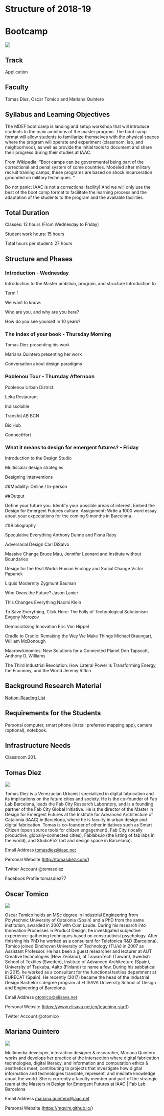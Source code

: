 Structure of 2018-19
======================
# Bootcamp

![](images/bootcamp_1.png)

## Track
Application

## Faculty
Tomas Diez, Oscar Tomico and Mariana Quintero

## Syllabus and Learning Objectives

The MDEF boot camp is landing and setup workshop that will introduce students to the main ambitions of the master program. The boot camp format will allow students to familiarize themselves with the physical spaces where the program will operate and experiment (classroom, lab, and neighborhood), as well as provide the initial tools to document and share their progress during their studies at IAAC.

From Wikipedia: “Boot camps can be governmental being part of the correctional and penal system of some countries. Modeled after military recruit training camps, these programs are based on shock incarceration grounded on military techniques. “

Do not panic: IAAC is not a correctional facility! And we will only use the best of the boot camp format to facilitate the learning process and the adaptation of the students to the program and the available facilities.

## Total Duration

Classes: 12 hours (From Wednesday to Friday)

Student work hours: 15 hours

Total hours per student: 27 hours


## Structure and Phases

### Introduction - Wednesday

Introduction to the Master ambition, program, and structure Introduction to

Term 1

We want to know:

Who are you, and why are you here?

How do you see yourself in 10 years?

### The index of your book - Thursday Morning

Tomas Diez presenting his work

Mariana Quintero presenting her work

Conversation about design paradigms

### Poblenou Tour - Thursday Afternoon

Poblenou Urban District

Leka Restaurant

Indissoluble

TransfoLAB BCN

BiciHub

ConnectHort

### What it means to design for emergent futures? - Friday

Introduction to the Design Studio

Multiscalar design strategies

Designing interventions

##Modality: Online / In-person

##Output

Define your future you. Identify your possible areas of interest. Embed the Design for Emergent Futures culture.
Assignment: Write a 1000 word essay about your expectations for the coming 9 months in Barcelona.

##Bibliography

Speculative Everything Anthony Dunne and Fiona Raby

Adversarial Design Carl DiSalvo

Massive Change Bruce Mau, Jennifer Leonard and Institute without Boundaries

Design for the Real World: Human Ecology and Social Change Victor Papanek

Liquid Modernity Zygmunt Bauman

Who Owns the Future? Jason Lanier

This Changes Everything Naomi Klein

To Save Everything, Click Here: The Folly of Technological Solutionism Evgeny Morozov

Democratizing Innovation Eric Von Hippel

Cradle to Cradle: Remaking the Way We Make Things Michael Braungart, William McDonough

Macrowikinomics: New Solutions for a Connected Planet Don Tapscott, Anthony D. Williams

The Third Industrial Revolution: How Lateral Power Is Transforming Energy, the Economy, and the World Jeremy Rifkin

## Background Research Material

[Notion-Reading List](https://www.notion.so/mdef/417ebac5453f4f348d96687f40f5f848?v=31baffeef93c4cd0ac948982c458e734)


## Requirements for the Students
Personal computer, smart phone (install preferred mapping app), camera (optional), notebook.

## Infrastructure Needs
Classroom 201.


## Tomas Diez

![](../../../../assets/images/faculty_photos/tomas_diez.jpg)

Tomas Diez is a Venezuelan Urbanist specialized in digital fabrication and its implications on the future cities and society. He is the co-founder of Fab Lab Barcelona, leads the Fab City Research Laboratory, and is a founding partner of the Fab City Global Initiative. He is the director of the Master in Design for Emergent Futures at the Institute for Advanced Architecture of Catalonia (IAAC) in Barcelona, where he is faculty in urban design and digital fabrication. Tomas is co-founder of other initiatives such as Smart Citizen (open source tools for citizen engagement), Fab City (locally productive, globally-connected cities), Fablabs.io (the listing of fab labs in the world), and StudioP52 (art and design space in Barcelona).

Email Address tomasdiez@iaac.net

Personal Website (http://tomasdiez.com/)

Twitter Account @tomasdiez

Facebook Profile tomasdiez77

## Oscar Tomico

![](../../../../assets/images/faculty_photos/oscar_tomico.jpg)

Oscar Tomico holds an MSc degree in Industrial Engineering from Polytechnic University of Catalonia (Spain) and a PhD from the same institution, awarded in 2007 with Cum Laude. During his research into Innovation Processes in Product Design, he investigated subjective experience-gathering techniques based on constructivist psychology. After finishing his PhD he worked as a consultant for Telefonica R&D (Barcelona). Tomico joined Eindhoven University of Technology (TU/e) in 2007 as Assistant Professor. He has been a guest researcher and lecturer at AUT Creative technologies (New Zealand), at TaiwanTech (Taiwan), Swedish School of Textiles (Sweden), Institute of Advanced Architecture (Spain), University of Tsukuba, Aalto (Finland) to name a few. During his sabbatical in 2015, he worked as a consultant for the functional textiles department at EURECAT (Spain). He recently (2017) became the head of the Industrial Design Bachelor’s degree program at ELISAVA University School of Design and Engineering of Barcelona.

Email Address otomico@elisava.net

Personal Website (https://www.elisava.net/en/teaching-staff)

Twitter Account @otomico

## Mariana Quintero

![](../../../../assets/images/faculty_photos/mariana_quintero.jpg)

Multimedia developer, interaction designer & researcher, Mariana Quintero works and develops her practice at the intersection where digital fabrication technologies, digital literacy, and information and computation ethics & aesthetics meet, contributing to projects that investigate how digital information and technologies translate, represent, and mediate knowledge about the world. She is currently a faculty member and part of the strategic team at the Masters in Design for Emergent Futures at IAAC | Fab Lab Barcelona

Email Address mariana.quintero@iaac.net

Personal Website (https://mqvlm.github.io/)
